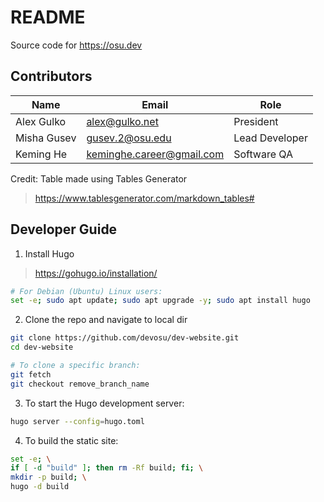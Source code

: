 # README

Source code for https://osu.dev

## Contributors

| Name        | Email                     | Role           |
|-------------|---------------------------|----------------|
| Alex Gulko  | alex@gulko.net            | President      |
| Misha Gusev | gusev.2@osu.edu           | Lead Developer |
| Keming He   | keminghe.career@gmail.com | Software QA    |

Credit: Table made using Tables Generator

> https://www.tablesgenerator.com/markdown_tables#

## Developer Guide

1. Install Hugo

> https://gohugo.io/installation/

```sh
# For Debian (Ubuntu) Linux users:
set -e; sudo apt update; sudo apt upgrade -y; sudo apt install hugo
```

2. Clone the repo and navigate to local dir

```sh
git clone https://github.com/devosu/dev-website.git
cd dev-website

# To clone a specific branch:
git fetch
git checkout remove_branch_name
```

3. To start the Hugo development server:

```sh
hugo server --config=hugo.toml
```

4. To build the static site:

```sh
set -e; \
if [ -d "build" ]; then rm -Rf build; fi; \
mkdir -p build; \
hugo -d build
```
